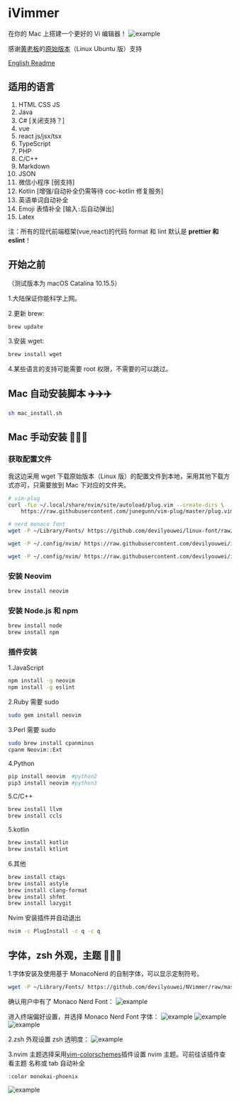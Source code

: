 # iVimmer

在你的 Mac 上搭建一个更好的 Vi 编辑器！ ![example](img/img0.png)

感谢[黄老板](https://github.com/devilyouwei)的[原始版本](https://github.com/devilyouwei/NVimmer)（Linux Ubuntu 版）支持

[English Readme](README_EN.md)

## 适用的语言

1.  HTML CSS JS
2.  Java
3.  C# [关闭支持？]
4.  vue
5.  react js/jsx/tsx
6.  TypeScript
7.  PHP
8.  C/C++
9.  Markdown
10. JSON
11. 微信小程序 [弱支持]
12. Kotlin [增强/自动补全仍需等待 coc-kotlin 修复服务]
13. 英语单词自动补全
14. Emoji 表情补全 [输入`:`后自动弹出]
15. Latex

注：所有的现代前端框架(vue,react)的代码 format 和 lint 默认是 **prettier 和 eslint**！

## 开始之前

（测试版本为 macOS Catalina 10.15.5）

1.大陆保证你能科学上网。

2.更新 brew:

```bash
brew update
```

3.安装 wget:

```bash
brew install wget
```

4.某些语言的支持可能需要 root 权限，不需要的可以跳过。

## Mac 自动安装脚本 ✈️✈️✈️

```bash
sh mac_install.sh
```

## Mac 手动安装 🔨🔨🔨

### 获取配置文件

我这边采用 wget 下载原始版本（Linux 版）的配置文件到本地，采用其他下载方式亦可，只需要放到 Mac 下对应的文件夹。

```bash
# vim-plug
curl -fLo ~/.local/share/nvim/site/autoload/plug.vim --create-dirs \
    https://raw.githubusercontent.com/junegunn/vim-plug/master/plug.vim

# nerd monaco font
wget -P ~/Library/Fonts/ https://github.com/devilyouwei/linux-font/raw/master/Monaco/Nerd/YaheiMonacoNerd.ttf

wget -P ~/.config/nvim/ https://raw.githubusercontent.com/devilyouwei/iVimmer/master/coc-settings.json

wget -P ~/.config/nvim/ https://raw.githubusercontent.com/devilyouwei/iVimmer/master/init.vim
```

### 安装 Neovim

```bash
brew install neovim
```

### 安装 Node.js 和 npm

```bash
brew install node
brew install npm
```

### 插件安装

1.JavaScript

```bash
npm install -g neovim
npm install -g eslint
```

2.Ruby 需要 sudo

```bash
sudo gem install neovim
```

3.Perl 需要 sudo

```bash
sudo brew install cpanminus
cpanm Neovim::Ext
```

4.Python

```bash
pip install neovim  #python2
pip3 install neovim #python3
```

5.C/C++

```bash
brew install llvm
brew install ccls
```

5.kotlin

```bash
brew install kotlin
brew install ktlint
```

6.其他

```bash
brew install ctags
brew install astyle
brew install clang-format
brew install shfmt
brew install lazygit
```

Nvim 安装插件并自动退出

```bash
nvim -c PlugInstall -c q -c q
```

## 字体，zsh 外观，主题 💃💃💃

1.字体安装及使用基于 MonacoNerd 的自制字体，可以显示定制符号。

```bash
wget -P ~/Library/Fonts/ https://github.com/devilyouwei/NVimmer/raw/master/fonts/linux/MonacoNerd.ttf
```

确认用户中有了 Monaco Nerd Font： ![example](img/img4.png)

进入终端偏好设置，并选择 Monaco Nerd Font 字体： ![example](img/img1.png) ![example](img/img2.png)
![example](img/img3.png)

2.zsh 外观设置 zsh 透明度： ![example](img/img5.png)

3.nvim 主题选择采用[vim-colorschemes](https://github.com/flazz/vim-colorschemes)插件设置 nvim 主题。可前往该插件查看主题
名称或 tab 自动补全

```
:color monokai-phoenix
```

![example](img/img6.png)

